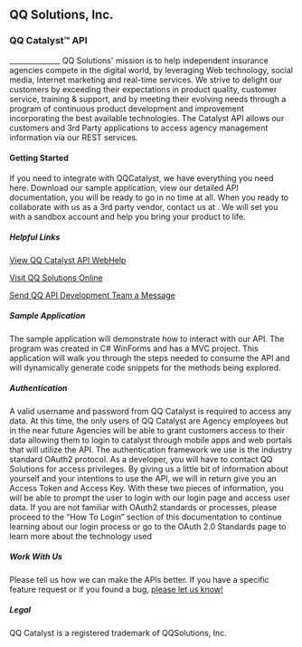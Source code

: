 QQ Solutions, Inc.
-----------
<h3>QQ Catalyst&#8482; API</h3>
______________
QQ Solutions' mission is to help independent insurance agencies compete in the digital world, by leveraging Web technology, social media, Internet marketing and real-time services. We strive to delight our customers by exceeding their expectations in product quality, customer service, training & support, and by meeting their evolving needs through a program of continuous product development and improvement incorporating the best available technologies.  The Catalyst API allows our customers and 3rd Party applications to access agency management information via our REST services.
<h4>Getting Started</h4>
If you need to integrate with QQCatalyst, we have everything you need here. Download our sample application, view our detailed API documentation, you will be ready to go in no time at all. When you ready to collaborate with us as a 3rd party vendor, contact us at <mailto:apidev@qqsolutions.com>.  We will set you with a sandbox account and help you bring your product to life.

<h5>Helpful Links</h5> 
<p><a href='http://apidev.qqcatalyst.com/#techDoc'>View QQ Catalyst API WebHelp </a></p>
<p><a href='http://www.qqsolutions.com'>Visit QQ Solutions Online</a></p>
<p><a href='mailto:apidev@qqsolutions.com'>Send QQ API Development Team a Message</a></p>

<h5>Sample Application</h5>
The sample application will demonstrate how to interact with our API.  The program was created in C# WinForms and has a MVC project.  This application will walk you through the steps needed to consume the API and will dynamically generate code snippets for the methods being explored.

<h5>Authentication</h5>
A valid username and password from QQ Catalyst is required to access any data. At this time, the only users of QQ Catalyst are Agency employees but in the near future Agencies will be able to grant customers access to their data allowing them to login to catalyst through mobile apps and web portals that will utilize the API.
The authentication framework we use is the industry standard OAuth2 protocol. As a developer, you will have to contact QQ Solutions for access privileges. By giving us a little bit of information about yourself and your intentions to use the API, we will in return give you an Access Token and Access Key. With these two pieces of information, you will be able to prompt the user to login with our login page and access user data. If you are not familiar with OAuth2 standards or processes, please proceed to the “How To Login” section of this documentation to continue learning about our login process or go to the OAuth 2.0 Standards page to learn more about the technology used

<h5>Work With Us</h5>
Please tell us how we can make the APIs better. 
If you have a specific feature request or if you found a bug, <a href='mailto:apidev@qqsolutions.com'>please let us know!</a>

<h5>Legal</h5>
QQ Catalyst is a registered trademark of QQSolutions, Inc.
